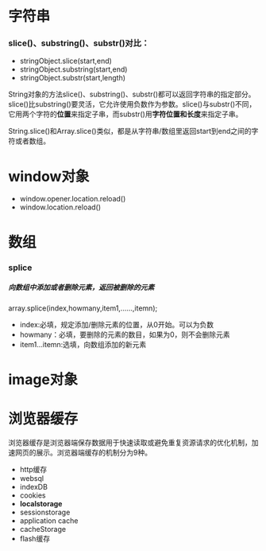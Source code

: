 # 字符串
### slice()、substring()、substr()对比：
- stringObject.slice(start,end)
- stringObject.substring(start,end)
- stringObject.substr(start,length)

String对象的方法slice()、substring()、substr()都可以返回字符串的指定部分。slice()比substring()要灵活，它允许使用负数作为参数。slice()与substr()不同，它用两个字符的**位置**来指定子串，而substr()用**字符位置和长度**来指定子串。

String.slice()和Array.slice()类似，都是从字符串/数组里返回start到end之间的字符或者数组。
    
# window对象
- window.opener.location.reload()
- window.location.reload()

# 数组
### splice
##### 向数组中添加或者删除元素，返回被删除的元素
array.splice(index,howmany,item1,......,itemn);
- index:必填，规定添加/删除元素的位置，从0开始。可以为负数
- howmany：必填，要删除的元素的数目，如果为0，则不会删除元素
- item1...itemn:选填，向数组添加的新元素

# image对象

# 浏览器缓存
浏览器缓存是浏览器端保存数据用于快速读取或避免重复资源请求的优化机制，加速网页的展示。浏览器端缓存的机制分为9种。
* http缓存
* websql
* indexDB
* cookies
* **localstorage**
* sessionstorage
* application cache
* cacheStorage
* flash缓存





